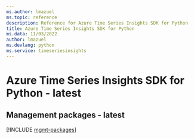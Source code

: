 ```yaml
---
ms.author: lmazuel
ms.topic: reference
description: Reference for Azure Time Series Insights SDK for Python
title: Azure Time Series Insights SDK for Python
ms.data: 11/03/2022
author: lmazuel
ms.devlang: python
ms.service: timeseriesinsights
---
```

# Azure Time Series Insights SDK for Python - latest

## Management packages - latest
[!INCLUDE [mgmt-packages](time-series-insights-mgmt-index.md)]